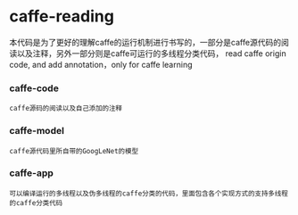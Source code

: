 caffe-reading
=========
本代码是为了更好的理解caffe的运行机制进行书写的，一部分是caffe源代码的阅读以及注释，另外一部分则是caffe可运行的多线程分类代码，
read caffe origin code, and add annotation，only for caffe learning

### caffe-code
    caffe源码的阅读以及自己添加的注释

### caffe-model
    caffe源代码里所自带的GoogLeNet的模型

### caffe-app
    可以编译运行的多线程以及伪多线程的caffe分类的代码，里面包含各个实现方式的支持多线程的caffe分类代码
